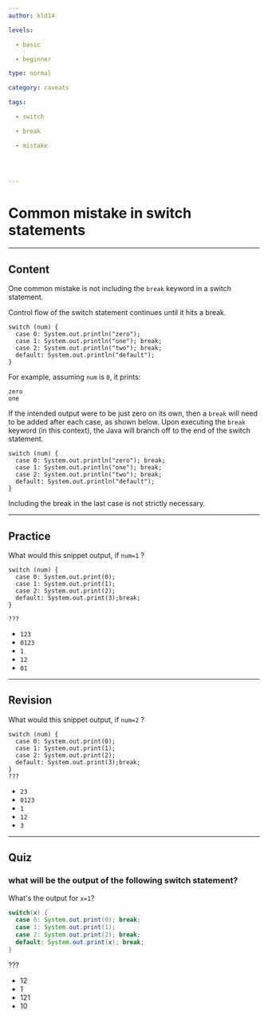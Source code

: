 ```yaml
---
author: kld14

levels:

  - basic

  - beginner

type: normal

category: caveats

tags:

  - switch

  - break

  - mistake




---
```


# Common mistake in switch statements

---
## Content

One common mistake is not including the `break` keyword in a switch statement.


Control flow of the switch statement continues until it hits a break.

```
switch (num) {
  case 0: System.out.println("zero");
  case 1: System.out.println("one"); break;
  case 2: System.out.println("two"); break;
  default: System.out.println("default");
}

```
 For example, assuming `num` is `0`, it prints:

```
zero
one
```
If the intended output were to be just zero on its own, then a `break` will need to be added after each case, as shown below. Upon executing the `break` keyword (in this context), the Java will branch off to the end of the switch statement.

```
switch (num) {
  case 0: System.out.println("zero"); break;
  case 1: System.out.println("one"); break;
  case 2: System.out.println("two"); break;
  default: System.out.println("default");
}

```
Including the break in the last case is not strictly necessary.

---
## Practice

What would this snippet output, if `num=1` ?
```
switch (num) {
  case 0: System.out.print(0);
  case 1: System.out.print(1);
  case 2: System.out.print(2);
  default: System.out.print(3);break;
}

???
```

* `123`
* `0123`
* `1`
* `12`
* `01`

---
## Revision

What would this snippet output, if `num=2` ?
```
switch (num) {
  case 0: System.out.print(0);
  case 1: System.out.print(1);
  case 2: System.out.print(2);
  default: System.out.print(3);break;
}
???
```

* `23`
* `0123`
* `1`
* `12`
* `3`

---
## Quiz
### what will be the output of the following switch statement?

What's the output for `x=1`?

```java
switch(x) {
  case 0: System.out.print(0); break;
  case 1: System.out.print(1);
  case 2: System.out.print(2); break;
  default: System.out.print(x); break;
}
```

 ???

* 12
* 1
* 121
* 10
